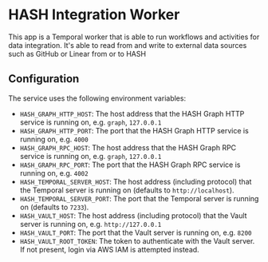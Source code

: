 # HASH Integration Worker

This app is a Temporal worker that is able to run workflows and activities for data integration. It's able to read from and write to external data sources such as GitHub or Linear from or to HASH

## Configuration

The service uses the following environment variables:

- `HASH_GRAPH_HTTP_HOST`: The host address that the HASH Graph HTTP service is running on, e.g. `graph`, `127.0.0.1`
- `HASH_GRAPH_HTTP_PORT`: The port that the HASH Graph HTTP service is running on, e.g. `4000`
- `HASH_GRAPH_RPC_HOST`: The host address that the HASH Graph RPC service is running on, e.g. `graph`, `127.0.0.1`
- `HASH_GRAPH_RPC_PORT`: The port that the HASH Graph RPC service is running on, e.g. `4002`
- `HASH_TEMPORAL_SERVER_HOST`: The host address (including protocol) that the Temporal server is running on (defaults to `http://localhost`).
- `HASH_TEMPORAL_SERVER_PORT`: The port that the Temporal server is running on (defaults to `7233`).
- `HASH_VAULT_HOST`: The host address (including protocol) that the Vault server is running on, e.g. `http://127.0.0.1`
- `HASH_VAULT_PORT`: The port that the Vault server is running on, e.g. `8200`
- `HASH_VAULT_ROOT_TOKEN`: The token to authenticate with the Vault server. If not present, login via AWS IAM is attempted instead.
